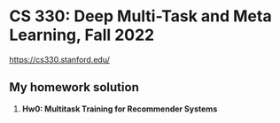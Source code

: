 # CS 330: Deep Multi-Task and Meta Learning, Fall 2022
https://cs330.stanford.edu/

## My homework solution

1. **Hw0: Multitask Training for Recommender Systems**